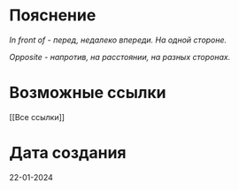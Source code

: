 # Пояснение

_In front of - перед, недалеко впереди. На одной стороне._

_Opposite - напротив, на расстоянии, на разных сторонах._


# Возможные ссылки
[[Все ссылки]]

# Дата создания

22-01-2024